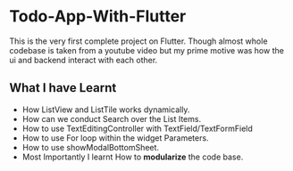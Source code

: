 # Todo-App-With-Flutter
This is the very first complete project on Flutter. Though almost whole codebase is taken from a youtube video but my prime motive was how the ui and backend interact with each other.

## What I have Learnt
  * How ListView and ListTile works dynamically.
  * How can we conduct Search over the List Items.
  * How to use TextEditingController with TextField/TextFormField
  * How to use For loop within the widget Parameters.
  * How to use showModalBottomSheet.
  * Most Importantly I learnt How to **modularize** the code base.
  
